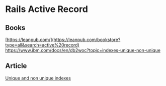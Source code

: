 # Rails Active Record
## Books
[https://leanpub.com/](https://leanpub.com/bookstore?type=all&search=active%20record)
https://www.ibm.com/docs/en/db2woc?topic=indexes-unique-non-unique

## Article
[Unique and non unique indexes](https://www.ibm.com/docs/en/db2woc?topic=indexes-unique-non-unique)